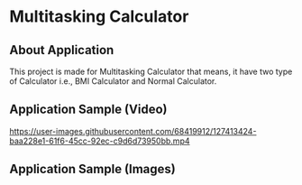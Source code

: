# Multitasking Calculator
## About Application

This project is made for Multitasking Calculator that means, it have two type of Calculator i.e., BMI Calculator and Normal Calculator. 

## Application Sample (Video)

https://user-images.githubusercontent.com/68419912/127413424-baa228e1-61f6-45cc-92ec-c9d6d73950bb.mp4

## Application Sample (Images)
